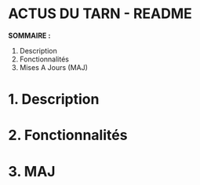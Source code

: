 # **ACTUS DU TARN - README**

**SOMMAIRE :**
1. Description
2. Fonctionnalités
3. Mises A Jours (MAJ)

# **1. Description**

# **2. Fonctionnalités**

# **3. MAJ**